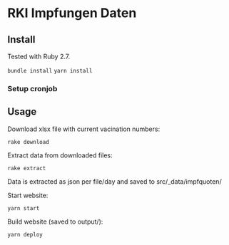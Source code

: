 # RKI Impfungen Daten

## Install

Tested with Ruby 2.7.

 `bundle install`
 `yarn install`
 
 ### Setup cronjob
 
 ## Usage
 
 Download xlsx file with current vacination numbers:
 
 `rake download`

 Extract data from downloaded files:
 
 `rake extract`
 
 Data is extracted as json per file/day and saved to src/_data/impfquoten/
 
 Start website:
 
 `yarn start`
 
 Build website (saved to output/):
 
 `yarn deploy`
